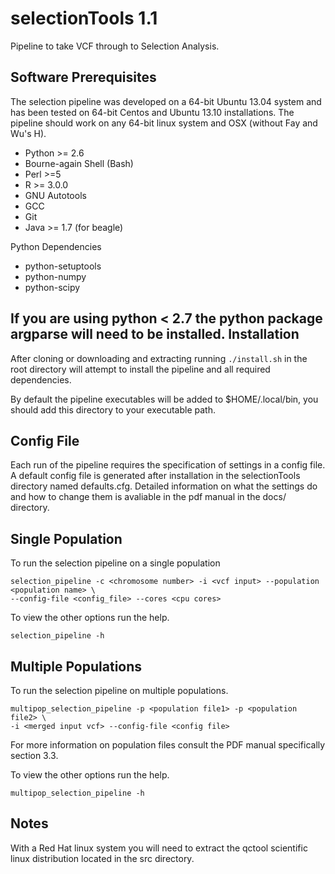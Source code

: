 selectionTools 1.1
=========================
Pipeline to take VCF through to Selection Analysis.

Software Prerequisites
---------------------

The selection pipeline was developed on a 64-bit Ubuntu 13.04 system and has been tested on 64-bit Centos and Ubuntu 13.10 installations. The pipeline should work on any 64-bit linux system and OSX (without Fay and Wu's H).

* Python >= 2.6
* Bourne-again Shell (Bash)
* Perl >=5
* R >= 3.0.0
* GNU Autotools
* GCC
* Git
* Java >= 1.7 (for beagle)

Python Dependencies

* python-setuptools
* python-numpy
* python-scipy

If you are using python < 2.7 the python package argparse will need to be installed. 
Installation
------------

After cloning or downloading and extracting running `./install.sh` in the root directory will attempt to install the pipeline and all required dependencies.

By default the pipeline executables will be added to $HOME/.local/bin, you should add this directory to your executable path.

Config File
-----------

Each run of the pipeline requires the specification of settings in a config file. A default config file is generated after installation in the selectionTools directory
named defaults.cfg. Detailed information on what the settings do and how to change them is avaliable in the pdf manual in the docs/ directory.

Single Population
-----------------

To run the selection pipeline on a single population

    selection_pipeline -c <chromosome number> -i <vcf input> --population <population name> \
    --config-file <config_file> --cores <cpu cores>

To view the other options run the help.
    
    selection_pipeline -h

Multiple Populations
--------------------

To run the selection pipeline on multiple populations.

    multipop_selection_pipeline -p <population file1> -p <population file2> \
    -i <merged input vcf> --config-file <config file> 

For more information on population files consult the PDF manual specifically section 3.3.

To view the other options run the help.

    multipop_selection_pipeline -h
    
    
Notes
-----

With a Red Hat linux system you will need to extract the qctool scientific linux distribution located in the src directory.


